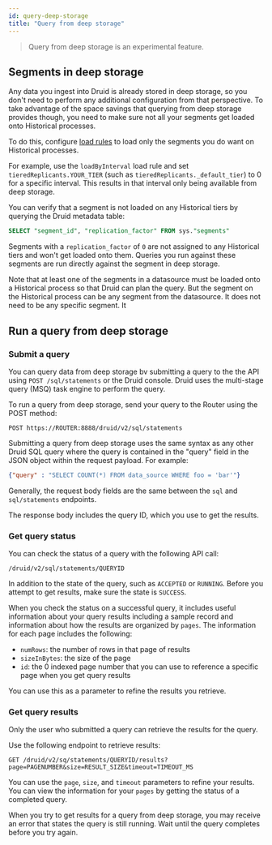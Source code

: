 ```yaml
---
id: query-deep-storage
title: "Query from deep storage"
---
```


> Query from deep storage is an experimental feature.

## Segments in deep storage

Any data you ingest into Druid is already stored in deep storage, so you don't need to perform any additional configuration from that perspective. To take advantage of the space savings that querying from deep storage provides though, you need to make sure not all your segments get loaded onto Historical processes.

To do this, configure [load rules](../operations/rule-configuration.md#load-rules) to load only the segments you do want on Historical processes. 

For example, use the `loadByInterval` load rule and set  `tieredReplicants.YOUR_TIER` (such as `tieredReplicants._default_tier`) to 0 for a specific interval. This results in that interval only being available from deep storage.

You can verify that a segment is not loaded on any Historical tiers by querying the Druid metadata table:

```sql
SELECT "segment_id", "replication_factor" FROM sys."segments" 
```

Segments with a `replication_factor` of `0` are not assigned to any Historical tiers and won't get loaded onto them. Queries you run against these segments are run directly against the segment in deep storage.

Note that at least one of the segments in a datasource must be loaded onto a Historical process so that Druid can plan the query. But the segment on the Historical process can be any segment from the datasource. It does not need to be any specific segment. It 

## Run a query from deep storage

### Submit a query

You can query data from deep storage bv submitting a query to the the API using `POST /sql/statements`  or the Druid console. Druid uses the multi-stage query (MSQ) task engine to perform the query.

To run a query from deep storage, send your query to the Router using the POST method:

```
POST https://ROUTER:8888/druid/v2/sql/statements
```

Submitting a query from deep storage uses the same syntax as any other Druid SQL query where the query is contained in the "query" field in the JSON object within the request payload. For example:

```json
{"query" : "SELECT COUNT(*) FROM data_source WHERE foo = 'bar'"}
```  

Generally, the request body fields are the same between the `sql` and `sql/statements` endpoints.

The response body includes the query ID, which you use to get the results.

### Get query status

You can check the status of a query with the following API call:

```
/druid/v2/sql/statements/QUERYID
```

In addition to the state of the query, such as `ACCEPTED` or `RUNNING`. Before you attempt to get results, make sure the state is `SUCCESS`. 

When you check the status on a successful query,  it includes useful information about your query results including a sample record and information about how the results are organized by `pages`. The information for each page includes the following:

- `numRows`: the number of rows in that page of results
- `sizeInBytes`: the size of the page
- `id`: the 0 indexed page number that you can use to reference a specific page when you get query results

You can use this as a parameter to refine the results you retrieve. 

### Get query results

Only the user who submitted a query can retrieve the results for the query.

Use the following endpoint to retrieve results:

```
GET /druid/v2/sq/statements/QUERYID/results?page=PAGENUMBER&size=RESULT_SIZE&timeout=TIMEOUT_MS
```

You can use the `page`, `size`, and `timeout` parameters to refine your results. You can view the information for your `pages` by getting the status of a completed query.

When you try to get results for a query from deep storage, you may receive an error that states the query is still running. Wait until the query completes before you try again.


